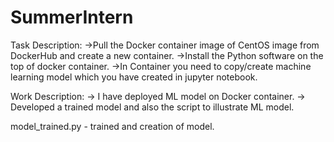 # SummerIntern

Task Description:
->Pull the Docker container image of CentOS image from DockerHub and create a new container.                                                                                    ->Install the Python software on the top of docker container.                                                                                                                   ->In Container you need to copy/create machine learning model which you have created in jupyter notebook.

Work Description:
-> I have deployed ML model on Docker container.                                                                                                                                -> Developed a trained model and also the script to illustrate ML model.

model_trained.py - trained  and creation of model.
